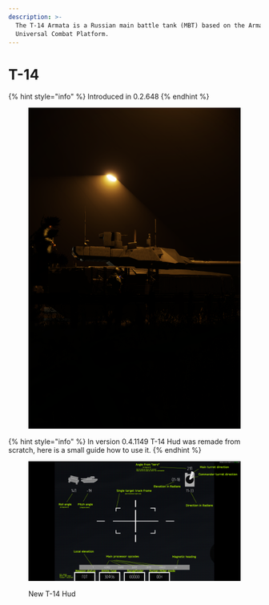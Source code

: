 ```yaml
---
description: >-
  The T-14 Armata is a Russian main battle tank (MBT) based on the Armata
  Universal Combat Platform.
---
```


# T-14

{% hint style="info" %}
Introduced in 0.2.648
{% endhint %}

<figure><img src="../../../../.gitbook/assets/изображение_2023-06-18_160625141.png" alt=""><figcaption></figcaption></figure>

{% hint style="info" %}
In version 0.4.1149 T-14 Hud was remade from scratch, here is a small guide how to use it.
{% endhint %}

<figure><img src="../../../../.gitbook/assets/изображение.png" alt=""><figcaption><p>New T-14 Hud</p></figcaption></figure>
